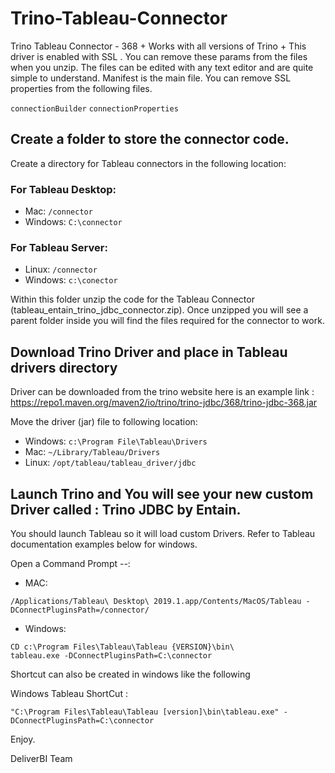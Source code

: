 # Trino-Tableau-Connector
Trino Tableau Connector - 368 + Works with all versions of Trino + This driver is enabled with SSL . You can remove these params from the files when you unzip. The files can be edited with any text editor and are quite simple to understand. Manifest is the main file. You can remove SSL properties from the following files.

`connectionBuilder`
`connectionProperties`


## Create a folder to store the connector code.

Create a directory for Tableau connectors in the following location:
### For Tableau Desktop:
- Mac: `/connector`
- Windows: `C:\connector`
### For Tableau Server:
- Linux: `/connector`
- Windows: `c:\conector`


Within this folder unzip the code for the Tableau Connector (tableau_entain_trino_jdbc_connector.zip). Once unzipped you will see a parent folder inside you will find the files required for the connector to work.



## Download Trino Driver and place in Tableau drivers directory
Driver can be downloaded from the trino website here is an example link : https://repo1.maven.org/maven2/io/trino/trino-jdbc/368/trino-jdbc-368.jar

Move the driver (jar) file to following location:
- Windows: `c:\Program File\Tableau\Drivers`
- Mac: `~/Library/Tableau/Drivers`
- Linux: `/opt/tableau/tableau_driver/jdbc`

## Launch Trino and You will see your new custom Driver called : Trino JDBC by Entain.

You should launch Tableau so it will load custom Drivers. Refer to Tableau documentation examples below for windows.


Open a Command Prompt --:
- MAC:

```
/Applications/Tableau\ Desktop\ 2019.1.app/Contents/MacOS/Tableau -DConnectPluginsPath=/connector/
```

- Windows:

```
CD c:\Program Files\Tableau\Tableau {VERSION}\bin\
tableau.exe -DConnectPluginsPath=C:\connector
```

Shortcut can also be created in windows like the following

Windows Tableau ShortCut :
```
"C:\Program Files\Tableau\Tableau [version]\bin\tableau.exe" -DConnectPluginsPath=C:\connector
```


Enjoy.

DeliverBI Team

